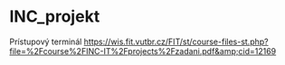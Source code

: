 # INC_projekt
Prístupový terminál https://wis.fit.vutbr.cz/FIT/st/course-files-st.php?file=%2Fcourse%2FINC-IT%2Fprojects%2Fzadani.pdf&amp;cid=12169
